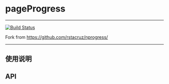 # pageProgress

---

[![Build Status](https://secure.travis-ci.org/airyland/seedit.pageProgress.png)](https://travis-ci.org/airyland/seedit.pageProgress)

Fork from https://github.com/rstacruz/nprogress/

---

## 使用说明


## API
